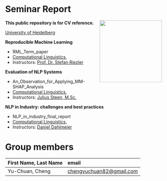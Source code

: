 # Seminar Report
 <img src="https://upload.wikimedia.org/wikipedia/commons/e/ea/Ruprecht-Karls-Universit%C3%A4t_Heidelberg_Logo.svg" align="right" width="200px"/>
 
**This public repository is for CV reference.**

[University of Heidelberg](https://www.uni-heidelberg.de/en)  

**Reproducible Machine Learning**

- RML_Term_paper
- [Computational Linguistics](https://www.cl.uni-heidelberg.de/courses/ss24/reproducible_machine_learning/),  
- Instructors: [Prof. Dr. Stefan Riezler](https://www.cl.uni-heidelberg.de/statnlpgroup/members/riezler/)


**Evaluation of NLP Systems**

- An_Observation_for_Applying_MM-SHAP_Analysis
- [Computational Linguistics](https://www.cl.uni-heidelberg.de/courses/),  
- Instructors: [Julius Steen, M.Sc.](https://www.cl.uni-heidelberg.de/~steen/)

**NLP in Industry: challenges and best practices**

- NLP_in_industry_final_report
- [Computational Linguistics](https://www.cl.uni-heidelberg.de/courses/),  
- Instructors: [Daniel Dahlmeier](https://www.cl.uni-heidelberg.de/~dahlmeier/)


# Group members
| First Name, Last Name| email |
|:-------|:-------|
| Yu-Chuan, Cheng | chengyuchuan82@gmail.com |

